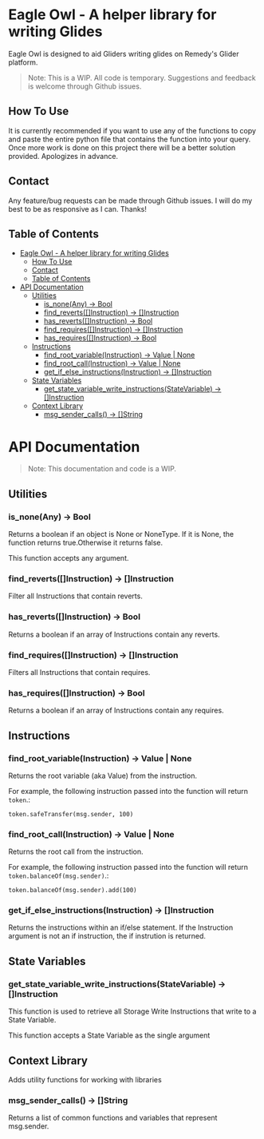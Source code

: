 
# Eagle Owl - A helper library for writing Glides

Eagle Owl is designed to aid Gliders writing glides on Remedy's Glider platform.

> Note: This is a WIP. All code is temporary. Suggestions and feedback is welcome through Github issues.

## How To Use 

It is currently recommended if you want to use any of the functions to copy and paste the entire python file that contains the function into your query. Once more work is done on this project there will be a better solution provided. Apologizes in advance.

## Contact

Any feature/bug requests can be made through Github issues. I will do my best to be as responsive as I can. Thanks!

## Table of Contents

- [Eagle Owl - A helper library for writing Glides](#eagle-owl---a-helper-library-for-writing-glides)
  - [How To Use](#how-to-use)
  - [Contact](#contact)
  - [Table of Contents](#table-of-contents)
- [API Documentation](#api-documentation)
  - [Utilities](#utilities)
    - [is\_none(Any) -\> Bool](#is_noneany---bool)
    - [find\_reverts(\[\]Instruction) -\> \[\]Instruction](#find_revertsinstruction---instruction)
    - [has\_reverts(\[\]Instruction) -\> Bool](#has_revertsinstruction---bool)
    - [find\_requires(\[\]Instruction) -\> \[\]Instruction](#find_requiresinstruction---instruction)
    - [has\_requires(\[\]Instruction) -\> Bool](#has_requiresinstruction---bool)
  - [Instructions](#instructions)
    - [find\_root\_variable(Instruction) -\> Value | None](#find_root_variableinstruction---value--none)
    - [find\_root\_call(Instruction) -\> Value | None](#find_root_callinstruction---value--none)
    - [get\_if\_else\_instructions(Instruction) -\> \[\]Instruction](#get_if_else_instructionsinstruction---instruction)
  - [State Variables](#state-variables)
    - [get\_state\_variable\_write\_instructions(StateVariable) -\> \[\]Instruction](#get_state_variable_write_instructionsstatevariable---instruction)
  - [Context Library](#context-library)
    - [msg\_sender\_calls() -\> \[\]String](#msg_sender_calls---string)


# API Documentation

> Note: This documentation and code is a WIP.

## Utilities

### is_none(Any) -> Bool

Returns a boolean if an object is None or NoneType. If it is None, the function returns true.Otherwise it returns false.

This function accepts any argument.

### find_reverts([]Instruction) -> []Instruction

Filter all Instructions that contain reverts.

### has_reverts([]Instruction) -> Bool

Returns a boolean if an array of Instructions contain any reverts.


### find_requires([]Instruction) -> []Instruction

Filters all Instructions that contain requires.


### has_requires([]Instruction) -> Bool

Returns a boolean if an array of Instructions contain any requires.

## Instructions

### find_root_variable(Instruction) -> Value | None

Returns the root variable (aka Value) from the instruction.

For example, the following instruction passed into the function will return `token`.:

```solidity
token.safeTransfer(msg.sender, 100)
```

### find_root_call(Instruction) -> Value | None

Returns the root call from the instruction.

For example, the following instruction passed into the function will return `token.balanceOf(msg.sender)`.:

```solidity
token.balanceOf(msg.sender).add(100)
```

### get_if_else_instructions(Instruction) -> []Instruction

Returns the instructions within an if/else statement. If the Instruction argument is not an if instruction, the if instrution is returned.

## State Variables

### get_state_variable_write_instructions(StateVariable) -> []Instruction

This function is used to retrieve all Storage Write Instructions that write to a State Variable. 

This function accepts a State Variable as the single argument



## Context Library

Adds utility functions for working with libraries

### msg_sender_calls() -> []String

Returns a list of common functions and variables that represent msg.sender.

